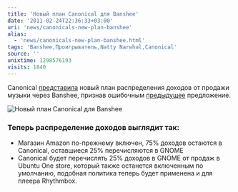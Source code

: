 ```yaml
---
title: 'Новый план Canonical для Banshee'
date: '2011-02-24T22:36:33+03:00'
uri: 'news/canonicals-new-plan-banshee'
alias: 
  - 'news/canonicals-new-plan-banshee.html'
tags: 'Banshee,Проигрыватель,Natty Narwhal,Canonical'
source: ''
unixtime: 1298576193
visits: 1840
---
```

Canonical [представила](http://gburt.blogspot.com/2011/02/canonicals-new-plan-for-banshee.html) новый план распределения доходов от продажи музыки через Banshee, признав ошибочным [предыдущее](news/banshee-ubuntu-music-store-ubuntu-11-04) предложение.

![Новый план Canonical для Banshee](img/2011/02/24/22-00/banshee.jpg)

### Теперь распределение доходов выглядит так:

*   Магазин Amazon по-прежнему включен, 75% доходов остаются в Canonical, оставшиеся 25% перечисляются в GNOME
*   Canonical будет перечислять 25% доходов в GNOME от продаж в Ubuntu One store, который также останется включенным по умолчанию, подобная политика теперь будет применена и для плеера Rhythmbox.
